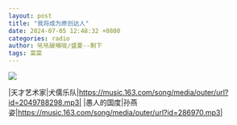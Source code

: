 ```yaml
---
layout: post
title: "我将成为原创达人"
date: 2024-07-05 12:48:32 +0800
categories: radio
author: 吼吼破喉咙/盛夏--剩下
tags: 菜菜
---
```

![]({{site.baseurl}}/images/cover_20240705.jpg)

|天才艺术家|犬儒乐队|https://music.163.com/song/media/outer/url?id=2049788298.mp3|
|愚人的国度|孙燕姿|https://music.163.com/song/media/outer/url?id=286970.mp3|

